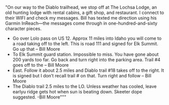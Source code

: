 

"On our way to the Diablo trailhead, we stop off at The Lochsa Lodge, an old hunting lodge with rental cabins, a gift shop, and restaurant. I connect to their WIFI and check my messages. Bill has texted me direction using his Garmin InReach—the messages come through in one-hundred-and-sixty character pieces. 

- Go over Lolo pass on US 12. Approx 11 miles into Idaho you will come to a road taking off to the left. This is road 111 and signed for Elk Summit. Go up that – Bill Moore  
- To Elk Summit guard station. Impossible to miss. You have gone about 200 yards too far. Go back and turn right into the parking area. Trail #4 goes off to the – Bill Moore 
- East. Follow it about 2.5 miles and Diablo trail #18 takes off to the right. It is signed but I don’t recall trail # on that. Turn right and follow – Bill Moore 
- The Diablo trail 2.5 miles to the LO. Unless weather has cooled, leave earlyu ridge gets hot when sun is beating down. Skeeter dope suggested. -Bill Moore"""

